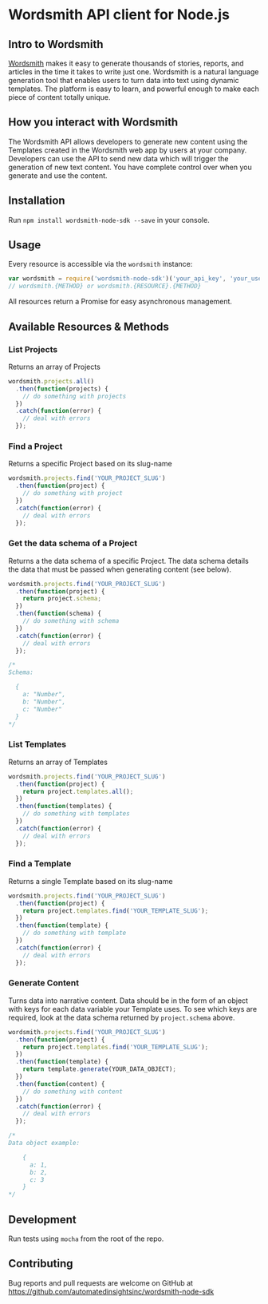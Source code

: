 # Wordsmith API client for Node.js

## Intro to Wordsmith

[Wordsmith](https://wordsmith.automatedinsights.com) makes it easy to generate thousands of stories, reports, and articles in the time it takes to write just one. Wordsmith is a natural language generation tool that enables users to turn data into text using dynamic templates. The platform is easy to learn, and powerful enough to make each piece of content totally unique.

## How you interact with Wordsmith

The Wordsmith API allows developers to generate new content using the Templates created in the Wordsmith web app by users at your company. Developers can use the API to send new data which will trigger the generation of new text content. You have complete control over when you generate and use the content.

## Installation
Run `npm install wordsmith-node-sdk --save` in your console.

## Usage

Every resource is accessible via the `wordsmith` instance:

```javascript
var wordsmith = require('wordsmith-node-sdk')('your_api_key', 'your_user_agent');
// wordsmith.{METHOD} or wordsmith.{RESOURCE}.{METHOD}
```

All resources return a Promise for easy asynchronous management.

## Available Resources & Methods

### List Projects

Returns an array of Projects

```javascript
wordsmith.projects.all()
  .then(function(projects) {
    // do something with projects
  })
  .catch(function(error) {
    // deal with errors
  });
```

### Find a Project

Returns a specific Project based on its slug-name

```javascript
wordsmith.projects.find('YOUR_PROJECT_SLUG')
  .then(function(project) {
    // do something with project
  })
  .catch(function(error) {
    // deal with errors
  });
```

### Get the data schema of a Project

Returns a the data schema of a specific Project. The data schema details the data that must be passed when generating content (see below).

```javascript
wordsmith.projects.find('YOUR_PROJECT_SLUG')
  .then(function(project) {
    return project.schema;
  })
  .then(function(schema) {
    // do something with schema
  })
  .catch(function(error) {
    // deal with errors
  });

/*
Schema:

  {
    a: "Number",
    b: "Number",
    c: "Number"
  }
*/
```

### List Templates

Returns an array of Templates

```javascript
wordsmith.projects.find('YOUR_PROJECT_SLUG')
  .then(function(project) {
    return project.templates.all();
  })
  .then(function(templates) {
    // do something with templates
  })
  .catch(function(error) {
    // deal with errors
  });
```

### Find a Template

Returns a single Template based on its slug-name

```javascript
wordsmith.projects.find('YOUR_PROJECT_SLUG')
  .then(function(project) {
    return project.templates.find('YOUR_TEMPLATE_SLUG');
  })
  .then(function(template) {
    // do something with template
  })
  .catch(function(error) {
    // deal with errors
  });
```

### Generate Content

Turns data into narrative content. Data should be in the form of an object with keys for each data variable your Template uses. To see which keys are required, look at the data schema returned by `project.schema` above.

```javascript
wordsmith.projects.find('YOUR_PROJECT_SLUG')
  .then(function(project) {
    return project.templates.find('YOUR_TEMPLATE_SLUG');
  })
  .then(function(template) {
    return template.generate(YOUR_DATA_OBJECT);
  })
  .then(function(content) {
    // do something with content
  })
  .catch(function(error) {
    // deal with errors
  });

/*
Data object example:

    {
      a: 1,
      b: 2,
      c: 3
    }
*/
```

## Development

Run tests using `mocha` from the root of the repo.

## Contributing

Bug reports and pull requests are welcome on GitHub at https://github.com/automatedinsightsinc/wordsmith-node-sdk

